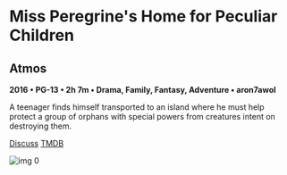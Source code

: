# Miss Peregrine's Home for Peculiar Children

## Atmos

**2016 • PG-13 • 2h 7m • Drama, Family, Fantasy, Adventure • aron7awol**

A teenager finds himself transported to an island where he must help protect a group of orphans with special powers from creatures intent on destroying them.

[Discuss](https://www.avsforum.com/threads/bass-eq-for-filtered-movies.2995212/post-56926018)  [TMDB](283366)

![img 0](https://i.imgur.com/kLxiynR.jpg)

